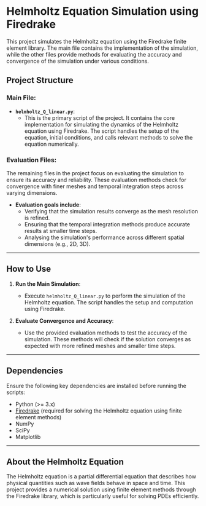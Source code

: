 # Helmholtz Equation Simulation using Firedrake

This project simulates the Helmholtz equation using the Firedrake finite element library. The main file contains the implementation of the simulation, while the other files provide methods for evaluating the accuracy and convergence of the simulation under various conditions.

## Project Structure

### Main File:

- **`helmholtz_Q_linear.py`**: 
  - This is the primary script of the project. It contains the core implementation for simulating the dynamics of the Helmholtz equation using Firedrake. The script handles the setup of the equation, initial conditions, and calls relevant methods to solve the equation numerically.

### Evaluation Files:

The remaining files in the project focus on evaluating the simulation to ensure its accuracy and reliability. These evaluation methods check for convergence with finer meshes and temporal integration steps across varying dimensions.

- **Evaluation goals include**:
  - Verifying that the simulation results converge as the mesh resolution is refined.
  - Ensuring that the temporal integration methods produce accurate results at smaller time steps.
  - Analysing the simulation's performance across different spatial dimensions (e.g., 2D, 3D).

---

## How to Use

1. **Run the Main Simulation**:
   - Execute `helmholtz_Q_linear.py` to perform the simulation of the Helmholtz equation. The script handles the setup and computation using Firedrake.

2. **Evaluate Convergence and Accuracy**:
   - Use the provided evaluation methods to test the accuracy of the simulation. These methods will check if the solution converges as expected with more refined meshes and smaller time steps.

---

## Dependencies

Ensure the following key dependencies are installed before running the scripts:

- Python (>= 3.x)
- [Firedrake](https://www.firedrakeproject.org/) (required for solving the Helmholtz equation using finite element methods)
- NumPy
- SciPy
- Matplotlib

---

## About the Helmholtz Equation

The Helmholtz equation is a partial differential equation that describes how physical quantities such as wave fields behave in space and time. This project provides a numerical solution using finite element methods through the Firedrake library, which is particularly useful for solving PDEs efficiently.

